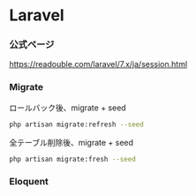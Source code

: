 # Laravel

### 公式ページ

<https://readouble.com/laravel/7.x/ja/session.html>

### Migrate

ロールバック後、migrate + seed

```bash
php artisan migrate:refresh --seed
```

全テーブル削除後、migrate + seed

```bash
php artisan migrate:fresh --seed
```

### Eloquent
